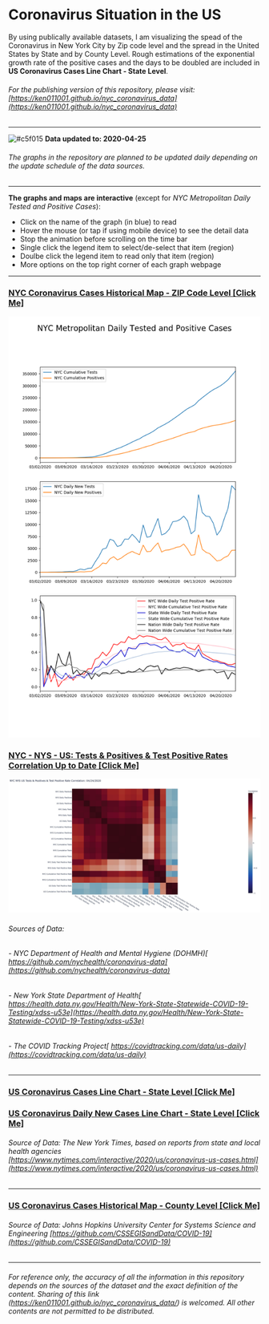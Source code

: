 # Coronavirus Situation in the US

By using publically available datasets, I am visualizing the spead of the Coronavirus in New York City by Zip code level and  the spread in the United States by State and by County Level. Rough estimations of the exponential growth rate of the positive cases and the days to be doubled are included in **US Coronavirus Cases Line Chart - State Level**. 
###### For the publishing version of this repository, please visit: [https://ken011001.github.io/nyc_coronavirus_data](https://ken011001.github.io/nyc_coronavirus_data)

---

![#c5f015](https://placehold.it/15/c5f015/000000?text=+) **Data updated to: 2020-04-25**
###### The graphs in the repository are planned to be updated daily depending on the update schedule of the data sources.

---
**The graphs and maps are interactive** (except for *NYC Metropolitan Daily Tested and Positive Cases*):
- Click on the name of the graph (in blue) to read 
- Hover the mouse (or tap if using mobile device) to see the detail data
- Stop the animation before scrolling on the time bar
- Single click the legend item to select/de-select that item (region)
- Doulbe click the legend item to read only that item (region)
- More options on the top right corner of each graph webpage

---

### [NYC Coronavirus Cases Historical Map - ZIP Code Level [Click Me]](https://ken011001.github.io/nyc_coronavirus_data/NYC_Coronavirus_Cases_ZIP.html)
![](NYC_Metropolitan_Daily_Tested_and_Positive_Cases.png?raw=true)
### [NYC - NYS - US: Tests & Positives & Test Positive Rates Correlation Up to Date [Click Me]](https://ken011001.github.io/nyc_coronavirus_data/NYC_NYS_US_Variables_Correlation_Heatmap)
![](NYC_NYS_US_Variables_Correlation_Heatmap.png?raw=true)
###### Sources of Data: 
###### - *NYC Department of Health and Mental Hygiene (DOHMH)[ https://github.com/nychealth/coronavirus-data](https://github.com/nychealth/coronavirus-data)*
###### - *New York State Department of Health[ https://health.data.ny.gov/Health/New-York-State-Statewide-COVID-19-Testing/xdss-u53e](https://health.data.ny.gov/Health/New-York-State-Statewide-COVID-19-Testing/xdss-u53e)*
###### - *The COVID Tracking Project[ https://covidtracking.com/data/us-daily](https://covidtracking.com/data/us-daily)*
---

### [US Coronavirus Cases Line Chart - State Level [Click Me]](https://ken011001.github.io/nyc_coronavirus_data/US_Coronavirus_Cases_Line_State.html)
### [US Coronavirus Daily New Cases Line Chart - State Level [Click Me]](https://ken011001.github.io/nyc_coronavirus_data/US_Coronavirus_Daily%20New_Cases_Line_State.html)
###### Source of Data: *The New York Times, based on reports from state and local health agencies [https://www.nytimes.com/interactive/2020/us/coronavirus-us-cases.html](https://www.nytimes.com/interactive/2020/us/coronavirus-us-cases.html)*
---


### [US Coronavirus Cases Historical Map - County Level [Click Me]](https://ken011001.github.io/nyc_coronavirus_data/US_Coronavirus_Cases_Scatter_County.html)
###### Source of Data: *Johns Hopkins University Center for Systems Science and Engineering [https://github.com/CSSEGISandData/COVID-19](https://github.com/CSSEGISandData/COVID-19)*
---


###### For reference only, the accuracy of all the information in this repository depends on the sources of the dataset and the exact definition of the content. Sharing of this link (https://ken011001.github.io/nyc_coronavirus_data/) is welcomed. All other contents are not permitted to be distributed.
